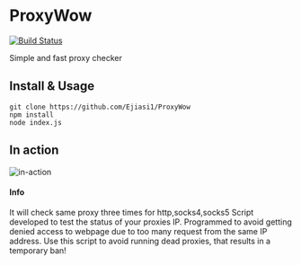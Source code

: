 # ProxyWow
[![Build Status](https://img.shields.io/travis/com/Mrakovic-ORG/ProxyChecker?style=for-the-badge)](https://travis-ci.com/Mrakovic-ORG/ProxyChecker)

Simple and fast proxy checker

## Install & Usage
```SH
git clone https://github.com/Ejiasi1/ProxyWow
npm install
node index.js
```

## In action
![in-action](images/in-action.gif)

#### Info
It will check same proxy three times for http,socks4,socks5
Script developed to test the status of your proxies IP. Programmed to avoid getting denied access to webpage due to too many request from the same IP address. Use this script to avoid running dead proxies, that results in a temporary ban!
